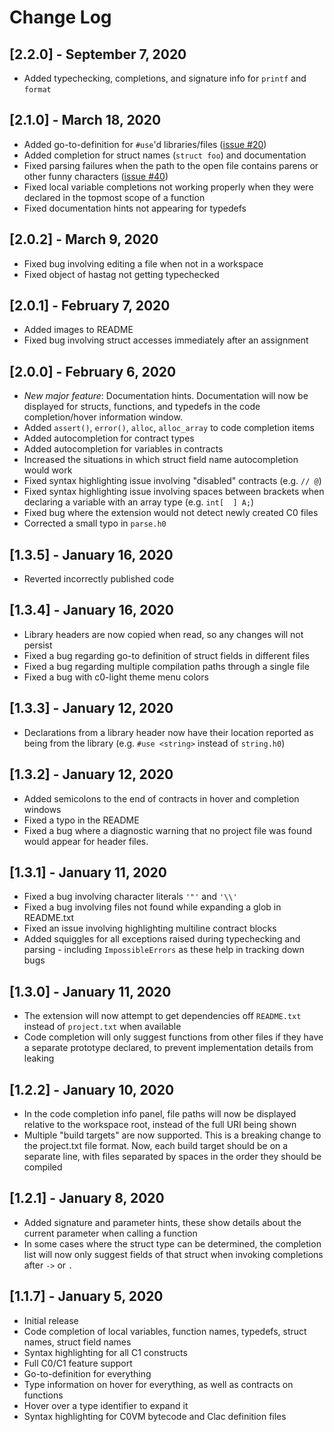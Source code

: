 # Change Log

<!--- 
## [2.1.0]
*New major feature*: Indentor. "Format document" will now properly indent the document 
-->

## [2.2.0] - September 7, 2020
- Added typechecking, completions, and signature info for `printf` and `format`

## [2.1.0] - March 18, 2020
- Added go-to-definition for `#use`'d libraries/files  ([issue #20](https://github.com/CalLavicka/c0-vscode-extension/issues/20))
- Added completion for struct names (`struct foo`) and documentation 
- Fixed parsing failures when the path to the open file contains parens or other funny characters ([issue #40](https://github.com/CalLavicka/c0-vscode-extension/issues/40))
- Fixed local variable completions not working properly when they were declared in the topmost scope of a function
- Fixed documentation hints not appearing for typedefs 

## [2.0.2] - March 9, 2020
- Fixed bug involving editing a file when not in a workspace
- Fixed object of hastag not getting typechecked

## [2.0.1] - February 7, 2020
- Added images to README
- Fixed bug involving struct accesses immediately after an assignment

## [2.0.0] - February 6, 2020
- *New major feature*: Documentation hints. Documentation will now be displayed for structs, 
functions, and typedefs in the code completion/hover information window.
- Added `assert()`, `error()`, `alloc`, `alloc_array` to code completion items 
- Added autocompletion for contract types
- Added autocompletion for variables in contracts 
- Increased the situations in which struct field name autocompletion would work 
- Fixed syntax highlighting issue involving "disabled" contracts (e.g. `// @`)
- Fixed syntax highlighting issue involving spaces between brackets when declaring a variable with an array type (e.g. `int[  ] A;`)
- Fixed bug where the extension would not detect newly created C0 files
- Corrected a small typo in `parse.h0` 


## [1.3.5] - January 16, 2020
- Reverted incorrectly published code 

## [1.3.4] - January 16, 2020
- Library headers are now copied when read, so any changes will not persist 
- Fixed a bug regarding go-to definition of struct fields in different files
- Fixed a bug regarding multiple compilation paths through a single file
- Fixed a bug with c0-light theme menu colors

## [1.3.3] - January 12, 2020
- Declarations from a library header now have their location reported as being from the library (e.g. `#use <string>` instead of `string.h0`) 

## [1.3.2] - January 12, 2020
- Added semicolons to the end of contracts in hover and completion windows
- Fixed a typo in the README
- Fixed a bug where a diagnostic warning that no project file was found would appear for header files.

## [1.3.1] - January 11, 2020
- Fixed a bug involving character literals `'"'` and `'\\'`
- Fixed a bug involving files not found while expanding a glob in README.txt 
- Fixed an issue involving highlighting multiline contract blocks 
- Added squiggles for all exceptions raised during typechecking and parsing - including `ImpossibleErrors` as these help in tracking down bugs 

## [1.3.0] - January 11, 2020
- The extension will now attempt to get dependencies off `README.txt` instead of `project.txt` when available
- Code completion will only suggest functions from other files if they have a separate prototype declared, to prevent implementation details from leaking 

## [1.2.2] - January 10, 2020

- In the code completion info panel, file paths will now be displayed relative to the workspace root, instead of the full URI being shown 
- Multiple "build targets" are now supported. This is a breaking change to the project.txt file format. Now, each build target should be on a separate line, with files separated by spaces in the order they should be compiled 

## [1.2.1] - January 8, 2020

- Added signature and parameter hints, these show details about the current parameter when calling a function
- In some cases where the struct type can be determined, the completion list will now only suggest fields of that struct when invoking completions after `->` or `.`

## [1.1.7] - January 5, 2020

- Initial release
- Code completion of local variables, function names, typedefs, struct names, struct field names
- Syntax highlighting for all C1 constructs
- Full C0/C1 feature support
- Go-to-definition for everything
- Type information on hover for everything, as well as contracts on functions
- Hover over a type identifier to expand it
- Syntax highlighting for C0VM bytecode and Clac definition files

